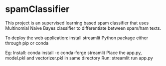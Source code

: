 # spamClassifier
This project is an supervised learning based spam classifier that uses Multinomial Naive Bayes classifier to differentiate between spam/ham texts.

To deploy the web application:
install streamlit Python package either through pip or conda

Eg: 
Install: conda install -c conda-forge streamlit
Place the app.py, model.pkl and vectorizer.pkl in same directory
Run: streamlit run app.py
